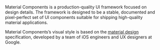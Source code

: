 Material Components is a production-quality UI framework focused on design details. The
framework is designed to be a stable, documented and pixel-perfect set of UI
components suitable for shipping high-quality material applications.

Material Components’s visual style is based on the
[material design](http://www.google.com/design/spec/material-design/introduction.html)
specification, developed by a team of iOS engineers and UX designers at Google.

